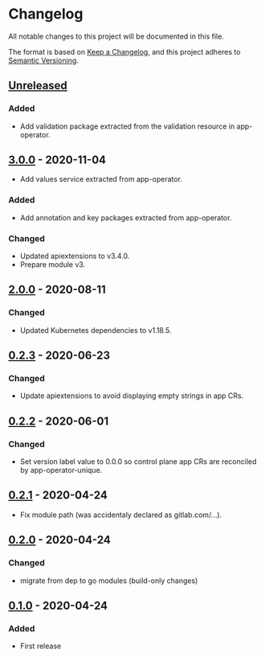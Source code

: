 # Changelog

All notable changes to this project will be documented in this file.

The format is based on [Keep a Changelog](https://keepachangelog.com/en/1.0.0/),
and this project adheres to [Semantic Versioning](https://semver.org/spec/v2.0.0.html).

## [Unreleased]

### Added

- Add validation package extracted from the validation resource in app-operator.

## [3.0.0] - 2020-11-04

- Add values service extracted from app-operator.

### Added

- Add annotation and key packages extracted from app-operator.

### Changed

- Updated apiextensions to v3.4.0.
- Prepare module v3.

## [2.0.0] - 2020-08-11

### Changed

- Updated Kubernetes dependencies to v1.18.5.

## [0.2.3] - 2020-06-23

### Changed

- Update apiextensions to avoid displaying empty strings in app CRs.

## [0.2.2] - 2020-06-01

### Changed

- Set version label value to 0.0.0 so control plane app CRs are reconciled by
  app-operator-unique.

## [0.2.1] - 2020-04-24

- Fix module path (was accidentaly declared as gitlab.com/...).

## [0.2.0] - 2020-04-24

### Changed

- migrate from dep to go modules (build-only changes)

## [0.1.0] - 2020-04-24

### Added

- First release

[Unreleased]: https://github.com/giantswarm/app/compare/v3.0.0...HEAD
[3.0.0]: https://github.com/giantswarm/app/compare/v2.0.0...v3.0.0
[2.0.0]: https://github.com/giantswarm/app/compare/v0.2.3...v2.0.0
[0.2.3]: https://github.com/giantswarm/app/compare/v0.2.2...v0.2.3
[0.2.2]: https://github.com/giantswarm/app/compare/v0.2.1...v0.2.2
[0.2.1]: https://github.com/giantswarm/app/compare/v0.2.0...v0.2.1
[0.2.0]: https://github.com/giantswarm/app/compare/v0.1.0...v0.2.0
[0.1.0]: https://github.com/giantswarm/app/releases/tag/v0.1.0
